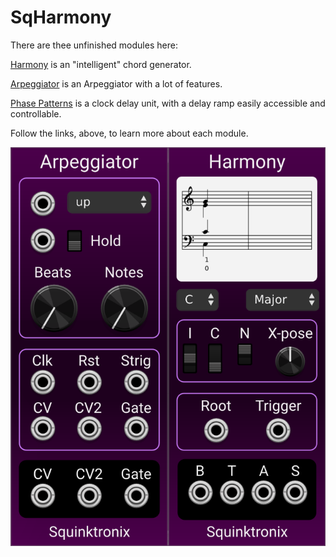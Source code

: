 # SqHarmony

There are thee unfinished modules here:

[Harmony](./docs/harmony.md) is an "intelligent" chord generator.

[Arpeggiator](./docs/arpeggiator.md) is an Arpeggiator with a lot of features.

[Phase Patterns](./docs/phasepatterns.md) is a clock delay unit, with a delay ramp easily accessible and controllable.

Follow the links, above, to learn more about each module.

![Panels](./docs/panels.png)
